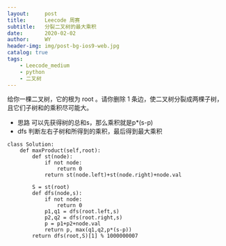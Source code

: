 ```yaml
---
layout:     post
title:      Leecode 周赛
subtitle:   分裂二叉树的最大乘积
date:       2020-02-02
author:     WY
header-img: img/post-bg-ios9-web.jpg
catalog: true
tags:
    - Leecode_medium
    - python
    - 二叉树
---
```


给你一棵二叉树，它的根为 root 。请你删除 1 条边，使二叉树分裂成两棵子树，且它们子树和的乘积尽可能大。

- 思路 可以先获得树的总和s，那么乘积就是p*(s-p)
- dfs 判断左右子树和所得到的乘积，最后得到最大乘积
```
class Solution:
    def maxProduct(self,root):
        def st(node):
            if not node:
                return 0
            return st(node.left)+st(node.right)+node.val

        S = st(root)
        def dfs(node,s):
            if not node:
                return 0
            p1,q1 = dfs(root.left,s)
            p2,q2 = dfs(root.right,s)
            p = p1+p2+node.val
            return p, max(q1,q2,p*(s-p))
        return dfs(root,S)[1] % 1000000007
```